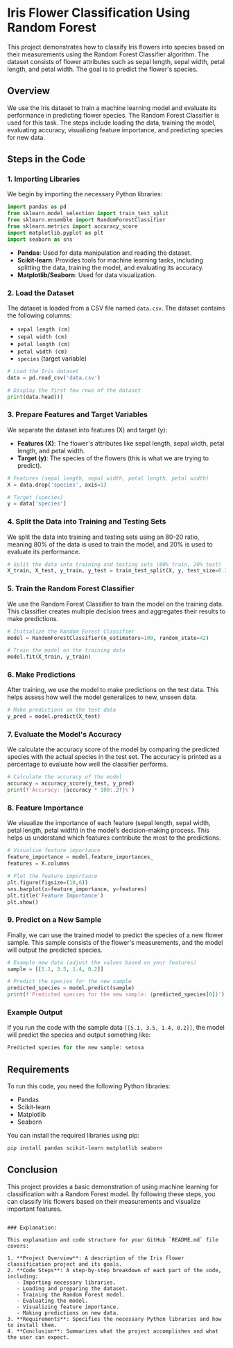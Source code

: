 
# Iris Flower Classification Using Random Forest

This project demonstrates how to classify Iris flowers into species based on their measurements using the Random Forest Classifier algorithm. The dataset consists of flower attributes such as sepal length, sepal width, petal length, and petal width. The goal is to predict the flower's species.

## Overview

We use the Iris dataset to train a machine learning model and evaluate its performance in predicting flower species. The Random Forest Classifier is used for this task. The steps include loading the data, training the model, evaluating accuracy, visualizing feature importance, and predicting species for new data.

## Steps in the Code

### 1. Importing Libraries

We begin by importing the necessary Python libraries:

```python
import pandas as pd
from sklearn.model_selection import train_test_split
from sklearn.ensemble import RandomForestClassifier
from sklearn.metrics import accuracy_score
import matplotlib.pyplot as plt
import seaborn as sns
```

- **Pandas**: Used for data manipulation and reading the dataset.
- **Scikit-learn**: Provides tools for machine learning tasks, including splitting the data, training the model, and evaluating its accuracy.
- **Matplotlib/Seaborn**: Used for data visualization.

### 2. Load the Dataset

The dataset is loaded from a CSV file named `data.csv`. The dataset contains the following columns:

- `sepal length (cm)`
- `sepal width (cm)`
- `petal length (cm)`
- `petal width (cm)`
- `species` (target variable)

```python
# Load the Iris dataset
data = pd.read_csv('data.csv')

# Display the first few rows of the dataset
print(data.head())
```

### 3. Prepare Features and Target Variables

We separate the dataset into features (X) and target (y):

- **Features (X)**: The flower's attributes like sepal length, sepal width, petal length, and petal width.
- **Target (y)**: The species of the flowers (this is what we are trying to predict).

```python
# Features (sepal length, sepal width, petal length, petal width)
X = data.drop('species', axis=1)

# Target (species)
y = data['species']
```

### 4. Split the Data into Training and Testing Sets

We split the data into training and testing sets using an 80-20 ratio, meaning 80% of the data is used to train the model, and 20% is used to evaluate its performance.

```python
# Split the data into training and testing sets (80% train, 20% test)
X_train, X_test, y_train, y_test = train_test_split(X, y, test_size=0.2, random_state=42)
```

### 5. Train the Random Forest Classifier

We use the Random Forest Classifier to train the model on the training data. This classifier creates multiple decision trees and aggregates their results to make predictions.

```python
# Initialize the Random Forest Classifier
model = RandomForestClassifier(n_estimators=100, random_state=42)

# Train the model on the training data
model.fit(X_train, y_train)
```

### 6. Make Predictions

After training, we use the model to make predictions on the test data. This helps assess how well the model generalizes to new, unseen data.

```python
# Make predictions on the test data
y_pred = model.predict(X_test)
```

### 7. Evaluate the Model's Accuracy

We calculate the accuracy score of the model by comparing the predicted species with the actual species in the test set. The accuracy is printed as a percentage to evaluate how well the classifier performs.

```python
# Calculate the accuracy of the model
accuracy = accuracy_score(y_test, y_pred)
print(f'Accuracy: {accuracy * 100:.2f}%')
```

### 8. Feature Importance

We visualize the importance of each feature (sepal length, sepal width, petal length, petal width) in the model’s decision-making process. This helps us understand which features contribute the most to the predictions.

```python
# Visualize feature importance
feature_importance = model.feature_importances_
features = X.columns

# Plot the feature importance
plt.figure(figsize=(10,6))
sns.barplot(x=feature_importance, y=features)
plt.title('Feature Importance')
plt.show()
```

### 9. Predict on a New Sample

Finally, we can use the trained model to predict the species of a new flower sample. This sample consists of the flower's measurements, and the model will output the predicted species.

```python
# Example new data (adjust the values based on your features)
sample = [[5.1, 3.5, 1.4, 0.2]]

# Predict the species for the new sample
predicted_species = model.predict(sample)
print(f'Predicted species for the new sample: {predicted_species[0]}')
```

### Example Output

If you run the code with the sample data `[[5.1, 3.5, 1.4, 0.2]]`, the model will predict the species and output something like:

```python
Predicted species for the new sample: setosa
```

## Requirements

To run this code, you need the following Python libraries:

- Pandas
- Scikit-learn
- Matplotlib
- Seaborn

You can install the required libraries using pip:

```bash
pip install pandas scikit-learn matplotlib seaborn
```

## Conclusion

This project provides a basic demonstration of using machine learning for classification with a Random Forest model. By following these steps, you can classify Iris flowers based on their measurements and visualize important features.
```

### Explanation:

This explanation and code structure for your GitHub `README.md` file covers:

1. **Project Overview**: A description of the Iris flower classification project and its goals.
2. **Code Steps**: A step-by-step breakdown of each part of the code, including:
   - Importing necessary libraries.
   - Loading and preparing the dataset.
   - Training the Random Forest model.
   - Evaluating the model.
   - Visualizing feature importance.
   - Making predictions on new data.
3. **Requirements**: Specifies the necessary Python libraries and how to install them.
4. **Conclusion**: Summarizes what the project accomplishes and what the user can expect.
